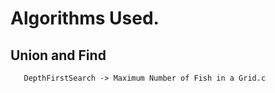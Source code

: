 # Algorithms Used.
  ## Union and Find
       DepthFirstSearch -> Maximum Number of Fish in a Grid.c
